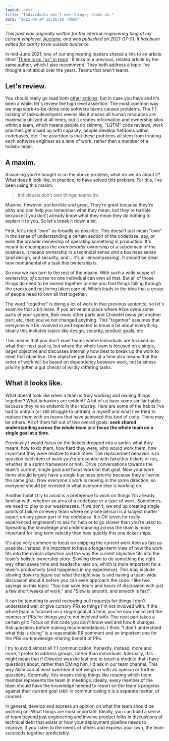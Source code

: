 ```yaml
---
layout: post
title: "Individuals don't own things; teams do."
date: "2021-09-24 13:56:42 -0500"
---
```


_This post was originally written for the internal engineering blog at my
current employer, [Auctane](https://auctane.com/about-us/), and was published on
2021-07-01. It has been edited for clarity to an outside audience._

In mid-June 2021, one of our engineering leaders shared a link to an article
titled '[There is no "us" in
team](https://www.sicpers.info/2021/06/there-is-no-us-in-team/)'. It links to a
previous, related article by the same author, which I also recommend. They both
address a topic I've thought a lot about over the years: Teams that aren't
teams.


## Let's review.

You should really go read both
[other](https://www.sicpers.info/2021/06/there-is-no-us-in-team/)
[articles](https://www.sicpers.info/2021/03/one-person-per-task/), but in case
you have and it's been a while, let's review the high level assertion: The most
common way we map work-to-be-done onto software teams causes problems. The 1:1
locking of tasks:developers seems like it means all human resources are
maximally utilized at all times, but it creates information and ownership silos
within a team, which means people do skimmy, "LGTM" code reviews, work
priorities get mixed up with capacity, people develop fiefdoms within codebases,
etc. The assertion is that these problems all stem from treating each software
engineer as a lane of work, rather than a member of a holistic team.


## A maxim.

Assuming you're bought in on the above problem, what do we do about it? What
does it look like, in practice, to have solved this problem. For this, I've been
using this maxim:

> Individuals don't own things; teams do.

Maxims, however, are terrible and great. They're great because they're pithy and
can help you remember what they mean, but they're terrible because if you don't
already know what they mean they do nothing to explain it to you. So let's break
it down a bit.

First, let's read "own" as broadly as possible. This doesn't just mean "own" in
the sense of understanding a certain section of the codebase, say, or even the
broader ownership of operating something in production. It's meant to encompass
the _even broader_ ownership of a subdomain of the business. It means ownership
in a technical sense _and_ a business sense (and design, and security, and… it's
all-encompassing). It should be clear how monumental of a task this ownership
is.

So now we can turn to the rest of the maxim. With such a wide scope of
ownership, _of course_ no one individual can own all that. But all of those
things do need to be owned together or else you find things falling through the
cracks and not being taken care of. Which leads to the idea that a group of
people need to own all that together.

The word "together" is doing a lot of work in that previous sentence, so let's
examine that a bit more. If you arrive at a place where Alice owns some parts of
your system, Bob owns other parts and Chiwetel owns yet another part, etc. then
you've not changed anything. This "together" assumes that everyone will be
involved in and expected to know a bit about everything. Ideally this includes
topics like design, security, product goals, etc.

This means that you don't want teams where individuals are focused on what their
next task is, but where the whole team is focused on a single, larger objective
and discusses internally how best to break up the work to meet that objective.
One objective per team at a time also means that the order of work will be based
on dependency between work, not business priority (often a gut check) of wildly
differing tasks.


## What it looks like.

What does it look like when a team is truly working and owning things together?
What behaviors are evident? A lot of us have some similar habits because they're
so endemic in the industry. Here are some of the habits I've had to untrain (or
still struggle to untrain) in myself and what I've tried to replace them with on
teams that have achieved this kind of unity. There may be others. All of them
fall out of two overall goals: **seek shared understanding across the whole
team** and **focus the whole team on a single goal at a time**.

Previously I would focus on the tickets dropped into a sprint: what they meant,
how to do them, how hard they were, who would work them, how important they were
relative to each other. The replacement behavior is to question each item of
work you're presented with (whether tickets or not, whether in a sprint
framework or not). Drive conversations towards the team's current, single goal
and focus work on that goal. Now your work items should largely have a single
business priority because they all serve the same goal. Now everyone's work is
moving in the same direction, so everyone should be invested in what everyone
else is working on.

Another habit I try to avoid is a preference to work on things I'm already
familiar with, whether an area of a codebase or a type of work. Sometimes, we
need to play to our weaknesses. If we don't, we end up creating single points of
failure on every team where only one person is a subject matter expert on any
given part of the codebase. It's OK (even for really experienced engineers!) to
ask for help or to go slower than you're used to. Spreading the knowledge and
understanding across the team is more important for long term velocity than how
quickly this one ticket ships.

It's also very common to focus on shipping the current work item as fast as
possible. Instead, it's important to have a longer-term view of how the work
fits into the overall objective and the way the current objective fits into the
team's holistic ownership story. Slowing down to do something the right way
often saves time and headache later on, which is more important for a team's
productivity (and happiness in my experience). This may include slowing down to
_figure out_ what the right way is and having a team-wide discussion about it
before you can even approach the code. I like two sayings on this topic: "You
can save hours and hours of discussion with just a few short weeks of work," and
"Slow is smooth, and smooth is fast".

It can be tempting to avoid reviewing pull requests for things I don't
understand well or give cursory PRs to things I'm not involved with. If the
whole team is focused on a single goal at a time, you've now minimized the
number of PRs for things you're not involved with. The next part takes a certain
grit: Focus on this code you don't know well and how it changes. Ask questions
before making recommendations. I think "I don't understand what this is doing"
is a reasonable PR comment and an important one for the PRs-as-knowledge-sharing
benefit of PRs.

I try to avoid almost all 1:1 communication, honestly. Instead, more and more, I
prefer to address groups, rather than individuals. Internally, this might mean
that if Chiwetel was the last one to touch a module that I have questions about,
rather than DMing him, I'd ask in our team channel. This way Alice can at least
overhear if not weigh in with an opinion or further questions. Externally, this
means doing things like rotating which team member represents the team in
meetings. Ideally, every member of the team should have the knowledge needed to
report on the team's progress against their current goal (skill in communicating
it is a separate matter, of course).

In general, develop and express an opinion on what the team should be working
on. What things are most important. Ideally, you can build a sense of team
beyond just engineering and involve product folks in discussions of technical
debt that exists or how your deployment pipeline needs to improve. If you listen
to the needs of others and express your own, the team succeeds together
predictably.
